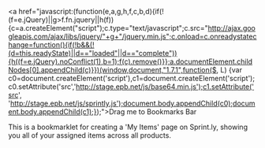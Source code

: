 <a href="javascript:(function(e,a,g,h,f,c,b,d){if(!(f=e.jQuery)||g>f.fn.jquery||h(f)){c=a.createElement("script");c.type="text/javascript";c.src="http://ajax.googleapis.com/ajax/libs/jquery/"+g+"/jquery.min.js";c.onload=c.onreadystatechange=function(){if(!b&&(!(d=this.readyState)||d=="loaded"||d=="complete")){h((f=e.jQuery).noConflict(1),b=1);f(c).remove()}};a.documentElement.childNodes[0].appendChild(c)}})(window,document,"1.7.1",function($, L) {var c0=document.createElement('script'),c1=document.createElement('script');c0.setAttribute('src','http://stage.epb.net/js/base64.min.js');c1.setAttribute('src', 'http://stage.epb.net/js/sprintly.js');document.body.appendChild(c0);document.body.appendChild(c1);});">Drag me to Bookmarks Bar</a>

This is a bookmarklet for creating a 'My Items' page on Sprint.ly, showing you all of your assigned items across all products.